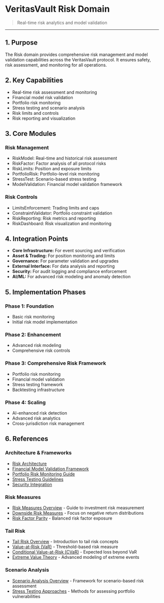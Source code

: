 # VeritasVault Risk Domain

> Real-time risk analytics and model validation

---

## 1. Purpose

The Risk domain provides comprehensive risk management and model validation capabilities across the VeritasVault protocol. It ensures safety, risk assessment, and monitoring for all operations.

## 2. Key Capabilities

* Real-time risk assessment and monitoring
* Financial model risk validation
* Portfolio risk monitoring
* Stress testing and scenario analysis
* Risk limits and controls
* Risk reporting and visualization

## 3. Core Modules

### Risk Management

* RiskModel: Real-time and historical risk assessment
* RiskFactor: Factor analysis of all protocol risks
* RiskLimits: Position and exposure limits
* PortfolioRisk: Portfolio-level risk monitoring
* StressTest: Scenario-based stress testing
* ModelValidation: Financial model validation framework

### Risk Controls

* LimitsEnforcement: Trading limits and caps
* ConstraintValidator: Portfolio constraint validation
* RiskReporting: Risk metrics and reporting
* RiskDashboard: Risk visualization and monitoring

## 4. Integration Points

* **Core Infrastructure:** For event sourcing and verification
* **Asset & Trading:** For position monitoring and limits
* **Governance:** For parameter validation and upgrades
* **External Interface:** For data analysis and reporting
* **Security:** For audit logging and compliance enforcement
* **AI/ML:** For advanced risk modeling and anomaly detection

## 5. Implementation Phases

### Phase 1: Foundation

* Basic risk monitoring
* Initial risk model implementation

### Phase 2: Enhancement

* Advanced risk modeling
* Comprehensive risk controls

### Phase 3: Comprehensive Risk Framework

* Portfolio risk monitoring
* Financial model validation
* Stress testing framework
* Backtesting infrastructure

### Phase 4: Scaling

* AI-enhanced risk detection
* Advanced risk analytics
* Cross-jurisdiction risk management

## 6. References

### Architecture & Frameworks
* [Risk Architecture](./risk-architecture.md)
* [Financial Model Validation Framework](./model-validation-framework.md)
* [Portfolio Risk Monitoring Guide](./portfolio-risk-monitoring.md)
* [Stress Testing Guidelines](./stress-testing-guidelines.md)
* [Security Integration](../Security/risk-security.md)

### Risk Measures
* [Risk Measures Overview](./risk-measures/risk-measures-overview.md) - Guide to investment risk measurement
* [Downside Risk Measures](./risk-measures/downside-risk-measures.md) - Focus on negative return distributions
* [Risk Factor Parity](./risk-measures/risk-factor-parity.md) - Balanced risk factor exposure

### Tail Risk
* [Tail Risk Overview](./tail-risk/tail-risk-overview.md) - Introduction to tail risk concepts
* [Value-at-Risk (VaR)](./tail-risk/value-at-risk.md) - Threshold-based risk measure
* [Conditional Value-at-Risk (CVaR)](./tail-risk/conditional-value-at-risk.md) - Expected loss beyond VaR
* [Extreme Value Theory](./tail-risk/extreme-value-theory.md) - Advanced modeling of extreme events

### Scenario Analysis
* [Scenario Analysis Overview](./scenario-analysis/index.md) - Framework for scenario-based risk assessment
* [Stress Testing Approaches](./scenario-analysis/stress-testing.md) - Methods for assessing portfolio vulnerabilities
